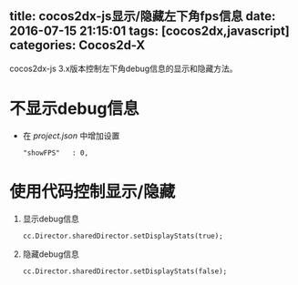 title: cocos2dx-js显示/隐藏左下角fps信息
date: 2016-07-15 21:15:01
tags: [cocos2dx,javascript]
categories: Cocos2d-X
---

cocos2dx-js 3.x版本控制左下角debug信息的显示和隐藏方法。

<!--more-->

# 不显示debug信息

- 在 *project.json* 中增加设置

    ``` 
    "showFPS"	: 0,
    ```

# 使用代码控制显示/隐藏

1. 显示debug信息

    ```
    cc.Director.sharedDirector.setDisplayStats(true);
    ```
2. 隐藏debug信息

    ```
    cc.Director.sharedDirector.setDisplayStats(false);
    ```

